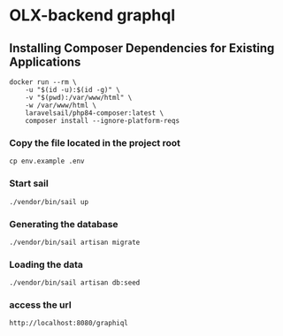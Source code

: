 # OLX-backend graphql

## Installing Composer Dependencies for Existing Applications

```
docker run --rm \
    -u "$(id -u):$(id -g)" \
    -v "$(pwd):/var/www/html" \
    -w /var/www/html \
    laravelsail/php84-composer:latest \
    composer install --ignore-platform-reqs
```

### Copy the file located in the project root
```
cp env.example .env
```

### Start sail
```
./vendor/bin/sail up
```

### Generating the database
```
./vendor/bin/sail artisan migrate
```
### Loading the data
```
./vendor/bin/sail artisan db:seed
```
### access the url
```
http://localhost:8080/graphiql
```



